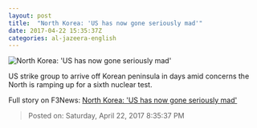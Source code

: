 ```yaml
---
layout: post
title:  "North Korea: 'US has now gone seriously mad'"
date: 2017-04-22 15:35:37Z
categories: al-jazeera-english
---
```


![North Korea: 'US has now gone seriously mad'](http://www.aljazeera.com/mritems/Images/2017/4/22/f8d6202595c14f97a5639df38d2ad637_18.jpg)

US strike group to arrive off Korean peninsula in days amid concerns the North is ramping up for a sixth nuclear test.


Full story on F3News: [North Korea: 'US has now gone seriously mad'](http://www.f3nws.com/n/rgSc3G)

> Posted on: Saturday, April 22, 2017 8:35:37 PM
